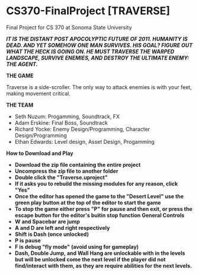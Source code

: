 # CS370-FinalProject [TRAVERSE]
Final Project for CS 370 at Sonoma State University

<b><i>IT IS THE DISTANT POST APOCOLYPTIC FUTURE OF 2011. HUMANITY IS DEAD. AND YET SOMEHOW ONE MAN SURVIVES. HIS GOAL? FIGURE OUT WHAT THE HECK IS GOING ON. HE MUST TRAVERSE THE WARPED LANDSCAPE, SURVIVE ENEMIES, AND DESTROY THE ULTIMATE ENEMY: THE AGENT.</i></b>

<b>THE GAME</b>

Traverse is a side-scroller. The only way to attack enemies is with your feet, making movement critical.

<b>THE TEAM</b>
- Seth Nuzum: Progamming, Soundtrack, FX
- Adam Erskine: Final Boss, Soundtrack
- Richard Yocke: Enemy Design/Programming, Character Design/Programming
- Ethan Edwards: Level design, Asset Design, Progamming

<b>How to Download and Play<b>
- Download the zip file containing the entire project
- Uncompress the zip file to another folder
- Double click the "Traverse.uproject"
- If it asks you to rebuild the missing modules for any reason, click "Yes"
- Once the editor has opened the game to the "Desert Level" use the green play button at the top of the editor to start the game
- To stop the game either press "P" for pause and then exit, or press the escape button for the editor's buitin stop function 
<b>General Controls<b>
- W and Spacebar are jump
- A and D are left and right respectively 
- Shift is Dash (once unlocked)
- P is pause 
- F is debug "fly mode" (avoid using for gameplay)
- Dash, Double Jump, and Wall Hang are unlockable with in the levels but will be unlocked come the next level if the player did not find/interact with them, as they are require abilities for the next levels.
